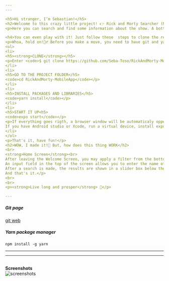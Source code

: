 ```yaml
---
---

<h5>Hi stranger, I’m Sebastian!</h5>
<h2>Welcome to this crazy little project! 👉 Rick and Morty Searcher (Mobile App Version) 👈</h2>
<p>Here you can search and find some information about the show. A bottom bar will allow you to search by character name, location, or episode, by pressing one of the three buttons provided. All the relevant information can be obtained by entering the name in the input field depending on the active filter.</p>

<h4>You can even play with it! Just follow these  steps to clone the repository</h4>
<p>Whoa, hold on!👮‍♂️ Before you make a move, you need to have git and yarn package manager and Andorid Studio installed on your PC, Xcode in your Mac or Expo App in your mobile device.<em>(You may find the links at the bottom)</em>
<ol>
<li>
<h5><strong>CLONE</strong></h5>
<p>Enter <code>$ git clone https://github.com/Seba-Toso/RickAndMorty-MobileApp</code> in your <code>command shell </code>and then press ENTER.</p>
</li>
<li>
<h5>GO TO THE PROJECT FOLDER</h5>
<code>cd RickAndMorty-MobileApp</code></p>
</li>
<li>
<h5>INSTALL PACKAGES AND LIBRARIES</h5>
<code>yarn install</code></p>
</li>
<li>
<h5>START IT UP<h5>
<code>expo start</code></p>
<p>If everything goes rigth, a browser window will be automaticaly oppened and it will show you a QR Code that you can scan with your device and this will open the app.</br> 
If you have Android studio or Xcode, run a virtual device, install expo app on it and run RickAndMorty's App by pressing <code>a</code> for Android Virtual Device or <code>i</code> for Ios Virtual Device, in your command shell</p>
</li>
</ol>
<p>That's it, have fun!</p>
<h2>WOW, I made it!🤯 But, how does this thing WORK</h2>
<br>
<strong>Home Screen</strong><br>
After leaving the Welcome Screen, you may apply a filter from the bottom bar for your searches<br>
An input field in the top of the screen allows you to enter the name of the character(s), episode(s) or dimension(s) that you wish to find. Next to this field, there is a "shearch" button and a "cancel" button that will revert everything back to square one.<br>
After a search is made, the results are shown in a slider box below the input field and they are displayed in cards. Those cards are pressable and will show you more detailed information!.<br>
And that's it.</p>
<br>
<br>
<p><strong>Live long and prosper</strong> 🖖</p>

---
```

<h5>Git page</h5>
<a href="https://git-scm.com/downloads" title="https://git-scm.com/downloads">git web</a> 
<h5>Yarn package manager</h5>
<code>npm install -g yarn</code>

---
---

<br>
<strong>Screenshots</strong><br>
<img src="./assets/screens.jpg" alt="screenshots" />
